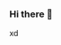 ### Hi there 👋

<!--
**Diegovitaset/Diegovitaset** is a ✨ _special_ ✨ repository because its `README.md` (this file) appears on your GitHub profile.

Here are some ideas to get you started:

- 🔭 I’m currently working on ...xd
- 🌱 I’m currently learning ...xd
- 👯 I’m looking to collaborate on ...xd
- 🤔 I’m looking for help with ...xd
- 💬 Ask me about ...xd
- 📫 How to reach me: ...xd
- 😄 Pronouns: ...xd
- ⚡ Fun fact: ...xd
-->  xd
